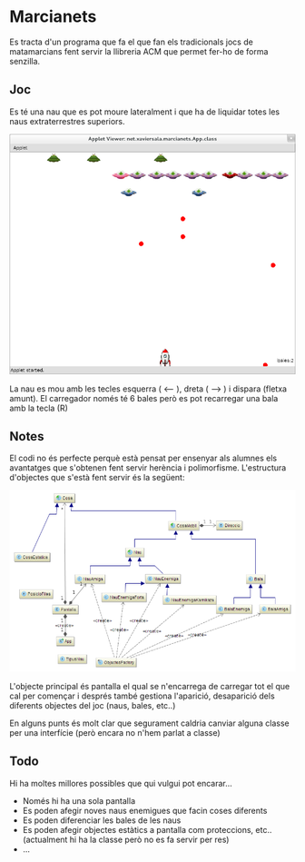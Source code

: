 Marcianets
============
Es tracta d'un programa que fa el que fan els tradicionals jocs de matamarcians fent servir la llibreria ACM que permet fer-ho de forma senzilla.

Joc
------------
Es té una nau que es pot moure lateralment i que ha de liquidar totes les naus extraterrestres superiors.

![Marcianets](README/marcianets.png "screenshoot marcianets")

La nau es mou amb les tecles esquerra ( <-- ), dreta ( --> ) i dispara (fletxa amunt). El carregador només té 6 bales però es pot recarregar una bala amb la tecla (R)

Notes
--------
El codi no és perfecte perquè està pensat per ensenyar als alumnes els avantatges que s'obtenen fent servir herència i polimorfisme. L'estructura d'objectes que s'està fent servir és la següent:

![objectes](README/marcianets2.png "Relació entre classes")

L'objecte principal és pantalla el qual se n'encarrega de carregar tot el que cal per començar i després també gestiona l'aparició, desaparició dels diferents objectes del joc (naus, bales, etc..)

En alguns punts és molt clar que segurament caldria canviar alguna classe per una interfície (però encara no n'hem parlat a classe)

Todo
----------
Hi ha moltes millores possibles que qui vulgui pot encarar...

* Només hi ha una sola pantalla
* Es poden afegir noves naus enemigues que facin coses diferents
* Es poden diferenciar les bales de les naus
* Es poden afegir objectes estàtics a pantalla com proteccions, etc.. (actualment hi ha la classe però no es fa servir per res)
* ...
